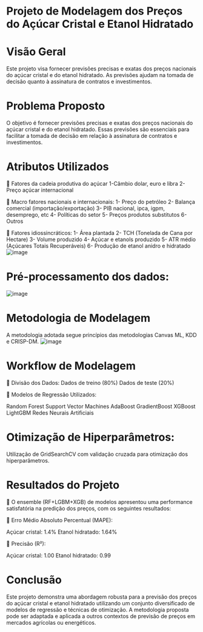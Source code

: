 # Projeto de Modelagem dos Preços do Açúcar Cristal e Etanol Hidratado

# Visão Geral
Este projeto visa fornecer previsões precisas e exatas dos preços nacionais do açúcar cristal e do etanol hidratado. As previsões ajudam na tomada de decisão quanto à assinatura de contratos e investimentos.

# Problema Proposto
O objetivo é fornecer previsões precisas e exatas dos preços nacionais do açúcar cristal e do etanol hidratado. Essas previsões são essenciais para facilitar a tomada de decisão em relação à assinatura de contratos e investimentos.

# Atributos Utilizados
📌 Fatores da cadeia produtiva do açúcar
1-Câmbio dolar, euro e libra
2- Preço açúcar internacional

📌 Macro fatores nacionais e internacionais:
1- Preço do petróleo
2- Balança comercial (importação/exportação)
3- PIB nacional, ipca, igpm, desemprego, etc
4- Políticas do setor
5- Preços produtos substitutos
6- Outros

📌 Fatores idiossincráticos:
1- Área plantada
2- TCH (Tonelada de Cana por Hectare)
3- Volume produzido
4- Açúcar e etanols produzido
5- ATR médio (Açúcares Totais Recuperáveis)
6- Produção de etanol anidro e hidratado
![image](https://github.com/RafaelVV/ML_PrecosAcucarEtanol/assets/10815345/2087b41a-3a3e-4345-bf51-60b62e898cb7)

# Pré-processamento dos dados:
![image](https://github.com/RafaelVV/ML_PrecosAcucarEtanol/assets/10815345/5dfd2a67-4bc8-4f05-a3a6-2031f8bd20c7)


# Metodologia de Modelagem
A metodologia adotada segue princípios das metodologias Canvas ML, KDD e CRISP-DM.
![image](https://github.com/RafaelVV/ML_PrecosAcucarEtanol/assets/10815345/56f5789a-f0c2-4b30-ba06-9f9fb6085c32)

# Workflow de Modelagem

📌 Divisão dos Dados:
Dados de treino (80%)
Dados de teste (20%)

📌 Modelos de Regressão Utilizados:

Random Forest
Support Vector Machines
AdaBoost
GradientBoost
XGBoost
LightGBM
Redes Neurais Artificiais

# Otimização de Hiperparâmetros:

Utilização de GridSearchCV com validação cruzada para otimização dos hiperparâmetros.

# Resultados do Projeto

🏅 O ensemble (RF+LGBM+XGB) de modelos apresentou uma performance satisfatória na predição dos preços, com os seguintes resultados:

📌 Erro Médio Absoluto Percentual (MAPE):

Açúcar cristal: 1.4%
Etanol hidratado: 1.64%

📌 Precisão (R²):

Açúcar cristal: 1.00
Etanol hidratado: 0.99

# Conclusão

Este projeto demonstra uma abordagem robusta para a previsão dos preços do açúcar cristal e etanol hidratado utilizando um conjunto diversificado de modelos de regressão e técnicas de otimização. A metodologia proposta pode ser adaptada e aplicada a outros contextos de previsão de preços em mercados agrícolas ou energéticos.


